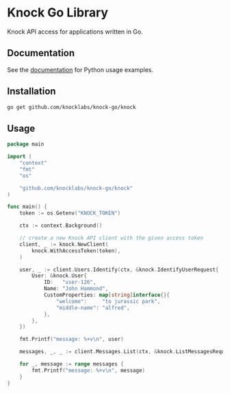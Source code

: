 # Knock Go Library

Knock API access for applications written in Go.

## Documentation

See the [documentation](https://docs.knock.app/) for Python usage examples.

## Installation

```sh
go get github.com/knocklabs/knock-go/knock
```

## Usage

```go
package main

import (
    "context"
    "fmt"
    "os"

    "github.com/knocklabs/knock-go/knock"
)

func main() {
    token := os.Getenv("KNOCK_TOKEN")

    ctx := context.Background()

    // create a new Knock API client with the given access token
    client, _ := knock.NewClient(
        knock.WithAccessToken(token),
    )

    user, _ := client.Users.Identify(ctx, &knock.IdentifyUserRequest{
        User: &knock.User{
            ID:   "user-126",
            Name: "John Hammond",
            CustomProperties: map[string]interface{}{
                "welcome":     "to jurassic park",
                "middle-name": "alfred",
            },
        },
    })

    fmt.Printf("message: %+v\n", user)

    messages, _, _ := client.Messages.List(ctx, &knock.ListMessagesRequest{})

    for _, message := range messages {
        fmt.Printf("message: %+v\n", message)
    }
}

```
